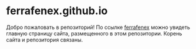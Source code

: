 # ferrafenex.github.io

Добро пожаловать в репозиторий!
По ссылке [ferrafenex](ferrafenex.github.io) можно увидеть главную страницу сайта, размещенного в этом репозитории.
Корень сайта и репозитория связаны.

